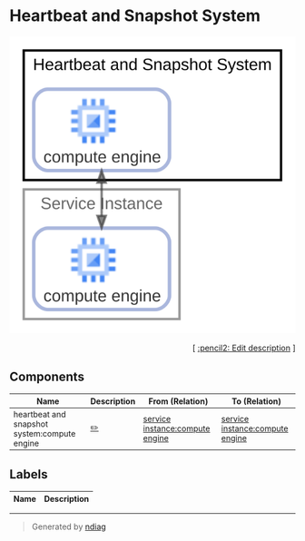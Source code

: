 # Heartbeat and Snapshot System

![diagram](node-heartbeat_and_snapshot_system.svg)



<p align="right">
  [ <a href="../input/ndiag.descriptions/_node-heartbeat_and_snapshot_system.md">:pencil2: Edit description</a> ]
<p>

## Components

| Name | Description | From (Relation) | To (Relation) |
| --- | --- | --- | --- |
| heartbeat and snapshot system:compute engine |  <a href="../input/ndiag.descriptions/_component-heartbeat_and_snapshot_system_compute_engine.md">:pencil2:</a> | [service instance:compute engine](node-service_instance.md) | [service instance:compute engine](node-service_instance.md) |

## Labels

| Name | Description |
| --- | --- |

---

> Generated by [ndiag](https://github.com/k1LoW/ndiag)
